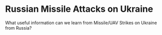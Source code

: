 # Russian Missile Attacks on Ukraine
What useful information can we learn from Missile/UAV Strikes on Ukraine from Russia?
